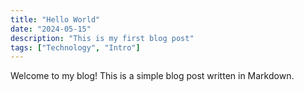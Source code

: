 ```yaml
---
title: "Hello World"
date: "2024-05-15"
description: "This is my first blog post"
tags: ["Technology", "Intro"]
---
```


Welcome to my blog! This is a simple blog post written in Markdown.
